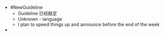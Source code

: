 - #NewGuideline
	- Guideline 已经敲定
	- Unknown - language
	- I plan to speed things up and announce before the end of the week
-